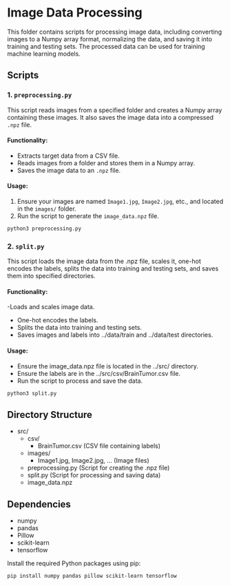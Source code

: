 # Image Data Processing

This folder contains scripts for processing image data, including converting images to a Numpy array format, normalizing the data, and saving it into training and testing sets. The processed data can be used for training machine learning models.

## Scripts

### 1. `preprocessing.py`

This script reads images from a specified folder and creates a Numpy array containing these images. It also saves the image data into a compressed `.npz` file.

#### Functionality:
- Extracts target data from a CSV file.
- Reads images from a folder and stores them in a Numpy array.
- Saves the image data to an `.npz` file.

#### Usage:
1. Ensure your images are named `Image1.jpg`, `Image2.jpg`, etc., and located in the `images/` folder.
2. Run the script to generate the `image_data.npz` file.

```bash
python3 preprocessing.py
```

### 2. `split.py`

This script loads the image data from the .npz file, scales it, one-hot encodes the labels, splits the data into training and testing sets, and saves them into specified directories.

#### Functionality:

-Loads and scales image data.
- One-hot encodes the labels.
- Splits the data into training and testing sets.
- Saves images and labels into ../data/train and ../data/test directories.

#### Usage:

- Ensure the image_data.npz file is located in the ../src/ directory.
- Ensure the labels are in the ../src/csv/BrainTumor.csv file.
- Run the script to process and save the data.

```bash
python3 split.py
```

## Directory Structure

- src/
    - csv/
        - BrainTumor.csv (CSV file containing labels)
    - images/
        - Image1.jpg, Image2.jpg, ... (Image files)
    - preprocessing.py (Script for creating the .npz file)
    - split.py (Script for processing and saving data)
    - image_data.npz

## Dependencies
- numpy
- pandas
- Pillow
- scikit-learn
- tensorflow

Install the required Python packages using pip:

```bash
pip install numpy pandas pillow scikit-learn tensorflow
```